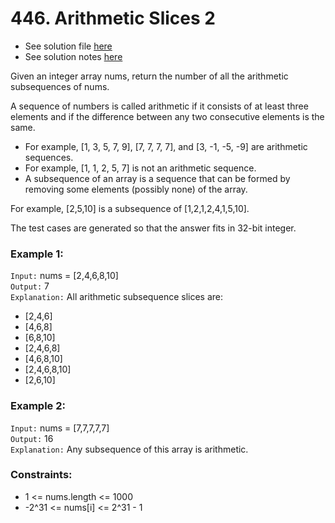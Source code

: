 # 446. Arithmetic Slices 2

- See solution file [here](./solution.cpp)
- See solution notes [here](./446.%20Arithmetic%20Slices.pdf)

Given an integer array nums, return the number of all the arithmetic subsequences of nums.

A sequence of numbers is called arithmetic if it consists of at least three elements and
if the difference between any two consecutive elements is the same.

- For example, [1, 3, 5, 7, 9], [7, 7, 7, 7], and [3, -1, -5, -9] are arithmetic sequences.
- For example, [1, 1, 2, 5, 7] is not an arithmetic sequence.
- A subsequence of an array is a sequence that can be formed by removing some elements (possibly none) of the array.

For example, [2,5,10] is a subsequence of [1,2,1,2,4,1,5,10].

The test cases are generated so that the answer fits in 32-bit integer.

### Example 1:

`Input:` nums = [2,4,6,8,10]  
`Output:` 7  
`Explanation:` All arithmetic subsequence slices are:  
- [2,4,6]
- [4,6,8]
- [6,8,10]
- [2,4,6,8]
- [4,6,8,10]
- [2,4,6,8,10]
- [2,6,10]

### Example 2:

`Input:` nums = [7,7,7,7,7]  
`Output:` 16  
`Explanation:` Any subsequence of this array is arithmetic.  
 

### Constraints:

- 1  <= nums.length <= 1000
- -2^31 <= nums[i] <= 2^31 - 1

